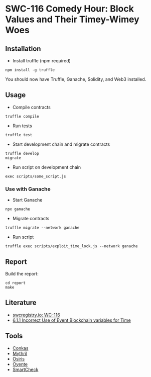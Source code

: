 # SWC-116 Comedy Hour: Block Values and Their Timey-Wimey Woes

## Installation
- Install truffle (npm required)
```
npm install -g truffle
```
You should now have Truffle, Ganache, Solidity, and Web3 installed.

## Usage
- Compile contracts
```
truffle compile
```
- Run tests
```
truffle test
```
- Start development chain and migrate contracts
```
truffle develop
migrate
```
- Run script on development chain
```
exec scripts/some_script.js
```

### Use with Ganache
- Start Ganache
```
npx ganache
```
- Migrate contracts
```
truffle migrate --network ganache
```
- Run script
```
truffle exec scripts/exploit_time_lock.js --network ganache
```

## Report

Build the report:
```
cd report
make
```

## Literature 

- [swcregistry.io: WC-116](https://swcregistry.io/docs/SWC-116/)
- [6.1.1 Incorrect Use of Event Blockchain variables for Time](https://github.com/blockchain-dei/openscv#61-incorrect-sequencing-of-behavior)

## Tools
- [Conkas](https://tuwel.tuwien.ac.at/pluginfile.php/3643973/mod_label/intro/conkas.pdf)
- [Mythril](https://tuwel.tuwien.ac.at/pluginfile.php/3643973/mod_label/intro/mythril.pdf)
- [Osiris](https://tuwel.tuwien.ac.at/pluginfile.php/3643973/mod_label/intro/osiris.pdf)
- [Oyente](https://tuwel.tuwien.ac.at/pluginfile.php/3643973/mod_label/intro/oyente.pdf)
- [SmartCheck](https://tuwel.tuwien.ac.at/pluginfile.php/3643973/mod_label/intro/smartcheck.pdf)
